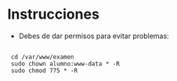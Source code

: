 # Instrucciones
* Debes de dar permisos para evitar problemas:
<code>
 cd /var/www/examen
 sudo chown alumno:www-data * -R
 sudo chmod 775 * -R
</code>
